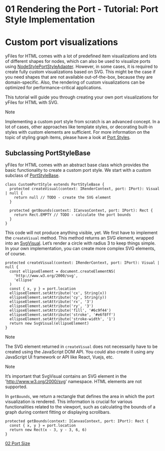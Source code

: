 <!--
 //////////////////////////////////////////////////////////////////////////////
 // @license
 // This file is part of yFiles for HTML 2.6.0.3.
 // Use is subject to license terms.
 //
 // Copyright (c) 2000-2024 by yWorks GmbH, Vor dem Kreuzberg 28,
 // 72070 Tuebingen, Germany. All rights reserved.
 //
 //////////////////////////////////////////////////////////////////////////////
-->
# 01 Rendering the Port - Tutorial: Port Style Implementation

# Custom port visualizations

yFiles for HTML comes with a lot of predefined item visualizations and lots of different shapes for nodes, which can also be used to visualize ports using [NodeStylePortStyleAdapter](https://docs.yworks.com/yfileshtml/#/api/NodeStylePortStyleAdapter). However, in some cases, it is required to create fully custom visualizations based on SVG. This might be the case if you need shapes that are not available out-of-the-box, because they are domain-specific. Also, the rendering of custom visualizations can be optimized for performance-critical applications.

This tutorial will guide you through creating your own port visualizations for yFiles for HTML with SVG.

Note

Implementing a custom port style from scratch is an advanced concept. In a lot of cases, other approaches like template styles, or decorating built-in styles with custom elements are sufficient. For more information on the topic of styling graph items, please have a look at [Port Styles](https://docs.yworks.com/yfileshtml/#/dguide/styles-port_styles).

## Subclassing PortStyleBase

yFiles for HTML comes with an abstract base class which provides the basic functionality to create a custom port style. We start with a custom subclass of [PortStyleBase](https://docs.yworks.com/yfileshtml/#/api/PortStyleBase).

```
class CustomPortStyle extends PortStyleBase {
  protected createVisual(context: IRenderContext, port: IPort): Visual | null {
    return null // TODO - create the SVG element
  }

  protected getBounds(context: ICanvasContext, port: IPort): Rect {
    return Rect.EMPTY // TODO - calculate the port bounds
  }
}
```

This code will not produce anything visible, yet. We first have to implement the `createVisual` method. This method returns an SVG element, wrapped into an [SvgVisual](https://docs.yworks.com/yfileshtml/#/api/SvgVisual). Let’s render a circle with radius 3 to keep things simple. In your own implementation, you can create more complex SVG elements, of course.

```
protected createVisual(context: IRenderContext, port: IPort): Visual | null {
  const ellipseElement = document.createElementNS(
    'http://www.w3.org/2000/svg',
    'ellipse'
  )
  const { x, y } = port.location
  ellipseElement.setAttribute('cx', String(x))
  ellipseElement.setAttribute('cy', String(y))
  ellipseElement.setAttribute('rx', '3')
  ellipseElement.setAttribute('ry', '3')
  ellipseElement.setAttribute('fill', '#6c9f44')
  ellipseElement.setAttribute('stroke', '#e6f8ff')
  ellipseElement.setAttribute('stroke-width', '1')
  return new SvgVisual(ellipseElement)
}
```

Note

The SVG element returned in `createVisual` does not necessarily have to be created using the JavaScript DOM API. You could also create it using any JavaScript UI framework or API like React, Vuejs, etc.

Note

It’s important that SvgVisual contains an SVG element in the 'http://www.w3.org/2000/svg' namespace. HTML elements are not supported.

In `getBounds`, we return a rectangle that defines the area in which the port visualization is rendered. This information is crucial for various functionalities related to the viewport, such as calculating the bounds of a graph during content fitting or displaying scrollbars.

```
protected getBounds(context: ICanvasContext, port: IPort): Rect {
  const { x, y } = port.location
  return new Rect(x - 3, y - 3, 6, 6)
}
```

[02 Port Size](../../tutorial-style-implementation-port/02-port-size/)
